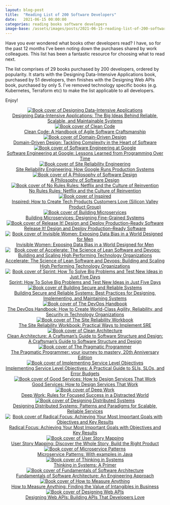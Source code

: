 ```yaml
---
layout: blog-post
title:  "Reading List of 200 Software Developers"
date:   2021-06-15 00:00:00
categories: reading books software developers
image-base: /assets/images/posts/2021-06-15-reading-list-of-200-software-developers
---
```


Have you ever wondered what books other developers read? I have, so for the past 12 months I’ve been noting down the purchases shared by work colleagues. This list has been a fantastic resource for choosing what to read next.

The list comprises of 29 books purchased by 200 developers, ordered by popularity. It starts with the Designing Data-Intensive Applications book, purchased by 51 developers, then finishes with the Designing Web APIs book, purchased by only 5. I’ve removed technology specific books (e.g. Kubernetes, Terraform etc) to make the list applicable to all developers.

Enjoy!

<div style="text-align:center" class="pb-4">
  <a href="https://www.amazon.co.uk/Designing-Data-Intensive-Applications-Reliable-Maintainable/dp/1449373321" target="_blank">
    <img border="0" alt="Book cover of Designing Data-Intensive Applications" src="{{ page.image-base }}/designing-data-intensive-applications.jpg" />
  </a>
  <div>
    <a href="https://www.amazon.co.uk/Designing-Data-Intensive-Applications-Reliable-Maintainable/dp/1449373321">
      Designing Data-Intensive Applications: The Big Ideas Behind Reliable, Scalable, and Maintainable Systems
    </a>
  </div>
</div>

<div style="text-align:center" class="pb-4">
  <a href="https://www.amazon.co.uk/Clean-Code-Handbook-Software-Craftsmanship/dp/0132350882" target="_blank">
    <img border="0" alt="Book cover of Clean Code" src="{{ page.image-base }}/clean-code-a-handbook-of-agile-software-craftsmanship.jpg" />
  </a>
  <div>
    <a href="https://www.amazon.co.uk/Clean-Code-Handbook-Software-Craftsmanship/dp/0132350882">
      Clean Code: A Handbook of Agile Software Craftsmanship
    </a>
  </div>
</div>

<div style="text-align:center" class="pb-4">
  <a href="https://www.amazon.co.uk/Domain-Driven-Design-Tackling-Complexity-Software/dp/0321125215" target="_blank">
    <img border="0" alt="Book cover of Domain-Driven Design" src="{{ page.image-base }}/domain-driven-design-tackling-complexity-in-the-heart-of-software.jpg" />
  </a>
  <div>
    <a href="https://www.amazon.co.uk/Domain-Driven-Design-Tackling-Complexity-Software/dp/0321125215">Domain-Driven Design: Tackling Complexity in the Heart of Software</a>
  </div>
</div>

<div style="text-align:center" class="pb-4">
  <a href="https://www.amazon.co.uk/Software-Engineering-Google-Lessons-Programming/dp/1492082791" target="_blank">
    <img border="0" alt="Book cover of Software Engineering at Google" src="{{ page.image-base }}/software-engineering-at-google-lessons-learned-from-programming-over-time.jpg" />
  </a>
  <div>
    <a href="https://www.amazon.co.uk/Software-Engineering-Google-Lessons-Programming/dp/1492082791">
      Software Engineering at Google: Lessons Learned from Programming Over Time
    </a>
  </div>
</div>

<div style="text-align:center" class="pb-4">
  <a href="https://www.amazon.co.uk/Site-Reliability-Engineering-Betsy-Beyer/dp/149192912X" target="_blank">
    <img border="0" alt="Book cover of Site Reliability Engineering" src="{{ page.image-base }}/site-reliability-engineering-how-google-runs-production-systems.jpg" />
  </a>
  <div>
    <a href="https://www.amazon.co.uk/Site-Reliability-Engineering-Betsy-Beyer/dp/149192912X">
      Site Reliability Engineering: How Google Runs Production Systems
    </a>
  </div>
</div>

<div style="text-align:center" class="pb-4">
  <a href="https://www.amazon.co.uk/Philosophy-Software-Design-John-Ousterhout/dp/1732102201" target="_blank">
    <img border="0" alt="Book cover of A Philosophy of Software Design" src="{{ page.image-base }}/a-philosophy-of-software-design.jpg" />
  </a>
  <div>
    <a href="https://www.amazon.co.uk/Philosophy-Software-Design-John-Ousterhout/dp/1732102201">
      A Philosophy of Software Design
    </a>
  </div>
</div>

<div style="text-align:center" class="pb-4">
  <a href="https://www.amazon.co.uk/No-Rules-Netflix-Culture-Reinvention/dp/1984877860" target="_blank">
    <img border="0" alt="Book cover of No Rules Rules: Netflix and the Culture of Reinvention" src="{{ page.image-base }}/no-rules-rules-netflix-and-the-culture-of-reinvention.jpg" />
  </a>
  <div>
    <a href="https://www.amazon.co.uk/No-Rules-Netflix-Culture-Reinvention/dp/1984877860">
      No Rules Rules: Netflix and the Culture of Reinvention
    </a>
  </div>
</div>

<div style="text-align:center" class="pb-4">
  <a href="https://www.amazon.co.uk/INSPIRED-Create-Tech-Products-Customers-ebook/dp/B077NRB36N" target="_blank">
    <img border="0" alt="Book cover of Inspired" src="{{ page.image-base }}/inspired-how-to-create-tech-products-customers-love-silicon-valley-product-group.jpg" />
  </a>
  <div>
    <a href="https://www.amazon.co.uk/INSPIRED-Create-Tech-Products-Customers-ebook/dp/B077NRB36N">
      Inspired: How to Create Tech Products Customers Love (Silicon Valley Product Group)
    </a>
  </div>
</div>

<div style="text-align:center" class="pb-4">
  <a href="https://www.amazon.co.uk/Building-Microservices-Sam-Newman/dp/1491950358" target="_blank">
    <img border="0" alt="Book cover of Building Microservices" src="{{ page.image-base }}/building-microservices-designing-fine-grained-systems.jpg" />
  </a>
  <div>
    <a href="https://www.amazon.co.uk/Building-Microservices-Sam-Newman/dp/1491950358">
      Building Microservices: Designing Fine-Grained Systems
    </a>
  </div>
</div>

<div style="text-align:center" class="pb-4">
  <a href="https://www.amazon.co.uk/Release-Design-Deploy-Production-Ready-Software/dp/1680502395" target="_blank">
    <img border="0" alt="Book cover of Release It! Design and Deploy Production–Ready Software" src="{{ page.image-base }}/release-it-design-and-deploy-production–ready-software.jpg" />
  </a>
  <div>
    <a href="https://www.amazon.co.uk/Release-Design-Deploy-Production-Ready-Software/dp/1680502395">
      Release It! Design and Deploy Production–Ready Software
    </a>
  </div>
</div>

<div style="text-align:center" class="pb-4">
  <a href="https://www.amazon.co.uk/Invisible-Women-Exposing-World-Designed/dp/1784706280" target="_blank">
    <img border="0" alt="Book cover of Invisible Women: Exposing Data Bias in a World Designed for Men" src="{{ page.image-base }}/invisible-women-exposing-data-bias-in-a-world-designed-for-men.jpg" />
  </a>
  <div>
    <a href="https://www.amazon.co.uk/Invisible-Women-Exposing-World-Designed/dp/1784706280">
      Invisible Women: Exposing Data Bias in a World Designed for Men
    </a>
  </div>
</div>

<div style="text-align:center" class="pb-4">
  <a href="https://www.amazon.co.uk/Accelerate-Software-Performing-Technology-Organizations/dp/1942788339" target="_blank">
    <img border="0" alt="Book cover of Accelerate: The Science of Lean Software and Devops: Building and Scaling High Performing Technology Organizations" src="{{ page.image-base }}/accelerate-the-science-of-lean-software-and-devops.jpg" />
  </a>
  <div>
    <a href="https://www.amazon.co.uk/Accelerate-Software-Performing-Technology-Organizations/dp/1942788339">
      Accelerate: The Science of Lean Software and Devops: Building and Scaling High Performing Technology Organizations
    </a>
  </div>
</div>

<div style="text-align:center" class="pb-4">
  <a href="https://www.amazon.co.uk/Sprint-Solve-Problems-Test-Ideas/dp/0593076117" target="_blank">
    <img border="0" alt="Book cover of Sprint: How To Solve Big Problems and Test New Ideas in Just Five Days" src="{{ page.image-base }}/sprint-how-to-solve-big-problems-and-test-new-ideas-in-just-five-days.jpg" />
  </a>
  <div>
    <a href="https://www.amazon.co.uk/Sprint-Solve-Problems-Test-Ideas/dp/0593076117">Sprint: How To Solve Big Problems and Test New Ideas in Just Five Days</a>
  </div>
</div>

<div style="text-align:center" class="pb-4">
  <a href="https://www.amazon.co.uk/Building-Secure-Reliable-Systems-Practices/dp/1492083127" target="_blank">
    <img border="0" alt="Book cover of Building Secure and Reliable Systems" src="{{ page.image-base }}/51rGUaJczZL._SL250_.jpg" />
  </a>
  <div>
    <a href="https://www.amazon.co.uk/Building-Secure-Reliable-Systems-Practices/dp/1492083127">
      Building Secure and Reliable Systems: Best Practices for Designing, Implementing, and Maintaining Systems
    </a>
  </div>
</div>

<div style="text-align:center" class="pb-4">
  <a href="https://www.amazon.co.uk/DevOps-Handbook-World-Class-Reliability-Organizations-ebook/dp/B01M9ASFQ3" target="_blank">
    <img border="0" alt="Book cover of The DevOps Handbook" src="{{ page.image-base }}/51WMrr2knUL._SL250_.jpg" />
  </a>

  <div>
    <a href="https://www.amazon.co.uk/DevOps-Handbook-World-Class-Reliability-Organizations-ebook/dp/B01M9ASFQ3">The DevOps Handbook: How to Create World-Class Agility, Reliability, and Security in Technology Organizations</a>
  </div>
</div>

<div style="text-align:center" class="pb-4">
  <a href="https://www.amazon.co.uk/Site-Reliability-Workbook-Practical-Implement/dp/1492029505" target="_blank">
    <img border="0" alt="Book cover of The Site Reliability Workbook" src="{{ page.image-base }}/51h1fxZTc2L._SL250_.jpg" />
  </a>

  <div>
     <a href="https://www.amazon.co.uk/Site-Reliability-Workbook-Practical-Implement/dp/1492029505">The Site Reliability Workbook: Practical Ways to Implement SRE</a>
  </div>
</div>

<div style="text-align:center" class="pb-4">
  <a href="https://www.amazon.co.uk/Clean-Architecture-Craftsmans-Software-Structure/dp/0134494164" target="_blank">
    <img border="0" alt="Book cover of Clean Architecture" src="{{ page.image-base }}/41TPrNDI50L._SL250_.jpg" />
  </a>

  <div>
     <a href="https://www.amazon.co.uk/Clean-Architecture-Craftsmans-Software-Structure/dp/0134494164">Clean Architecture: A Craftsman’s Guide to Software Structure and Design: A Craftsman’s Guide to Software Structure and Design</a>
  </div>
</div>

<div style="text-align:center" class="pb-4">
  <a href="https://www.amazon.co.uk/Pragmatic-Programmer-journey-mastery-Anniversary/dp/0135957052" target="_blank">
    <img border="0" alt="Book cover of The Pragmatic Programmer" src="{{ page.image-base }}/51cUVaBWZzL._SL250_.jpg" />
  </a>

  <div>
     <a href="https://www.amazon.co.uk/Pragmatic-Programmer-journey-mastery-Anniversary/dp/0135957052">The Pragmatic Programmer: your journey to mastery, 20th Anniversary Edition</a>
  </div>
</div>

<div style="text-align:center" class="pb-4">
  <a href="https://www.amazon.co.uk/Implementing-Service-Level-Objectives-Practical/dp/1492076813" target="_blank">
    <img border="0" alt="Book cover of Implementing Service Level Objectives" src="{{ page.image-base }}/512wxOhyC1L._SL250_.jpg" />
  </a>

  <div>
     <a href="https://www.amazon.co.uk/Implementing-Service-Level-Objectives-Practical/dp/1492076813">Implementing Service Level Objectives: A Practical Guide to SLIs, SLOs, and Error Budgets</a>
  </div>
</div>

<div style="text-align:center" class="pb-4">
  <a href="https://www.amazon.co.uk/Good-Services-Decoding-Mystery-Service/dp/9063695438" target="_blank">
    <img border="0" alt="Book cover of Good Services: How to Design Services That Work" src="{{ page.image-base }}/41Mg1etMzXS._SL250_.jpg" />
  </a>

  <div>
     <a href="https://www.amazon.co.uk/Good-Services-Decoding-Mystery-Service/dp/9063695438">Good Services: How to Design Services That Work</a>
  </div>
</div>

<div style="text-align:center" class="pb-4">
  <a href="https://www.amazon.co.uk/Deep-Work-Focused-Success-Distracted/dp/0349411905" target="_blank">
    <img border="0" alt="Book cover of Deep Work" src="{{ page.image-base }}/41innd7H0aL._SL250_.jpg" />
  </a>

  <div>
     <a href="https://www.amazon.co.uk/Deep-Work-Focused-Success-Distracted/dp/0349411905">Deep Work: Rules for Focused Success in a Distracted World</a>
  </div>
</div>

<div style="text-align:center" class="pb-4">
  <a href="https://www.amazon.co.uk/Designing-Distributed-Systems-Brendan-Burns/dp/1491983647" target="_blank">
    <img border="0" alt="Book cover of Designing Distributed Systems" src="{{ page.image-base }}/51dU7JA2hbL._SL250_.jpg" />
  </a>

  <div>
     <a href="https://www.amazon.co.uk/Designing-Distributed-Systems-Brendan-Burns/dp/1491983647">Designing Distributed Systems: Patterns and Paradigms for Scalable, Reliable Services</a>
  </div>
</div>

<div style="text-align:center" class="pb-4">
  <a href="https://www.amazon.co.uk/Radical-Focus-Achieving-Important-Objectives/dp/0996006087" target="_blank">
    <img border="0" alt="Book cover of Radical Focus: Achieving Your Most Important Goals with Objectives and Key Results" src="{{ page.image-base }}/414smTczL8S._SL250_.jpg" />
  </a>

  <div>
     <a href="https://www.amazon.co.uk/Radical-Focus-Achieving-Important-Objectives/dp/0996006087">Radical Focus: Achieving Your Most Important Goals with Objectives and Key Results</a>
  </div>
</div>

<div style="text-align:center" class="pb-4">
  <a href="https://www.amazon.co.uk/User-Story-Mapping-Discover-Product/dp/1491904909" target="_blank">
    <img border="0" alt="Book cover of User Story Mapping" src="{{ page.image-base }}/51OBhcSAfAL._SL250_.jpg" />
  </a>

  <div>
     <a href="https://www.amazon.co.uk/User-Story-Mapping-Discover-Product/dp/1491904909">User Story Mapping: Discover the Whole Story, Build the Right Product</a>
  </div>
</div>

<div style="text-align:center" class="pb-4">
  <a href="https://www.amazon.co.uk/Microservice-Patterns-examples-Chris-Richardson/dp/1617294543" target="_blank">
    <img border="0" alt="Book cover of Microservice Patterns" src="{{ page.image-base }}/41cnX+sEbFL._SL250_.jpg" />
  </a>

  <div>
     <a href="https://www.amazon.co.uk/Microservice-Patterns-examples-Chris-Richardson/dp/1617294543">Microservice Patterns: With examples in Java</a>
  </div>
</div>

<div style="text-align:center" class="pb-4">
  <a href="https://www.amazon.co.uk/Thinking-in-Systems-A-Primer/dp/B07FWCT1ZD" target="_blank">
    <img border="0" alt="Book cover of Thinking in Systems" src="{{ page.image-base }}/51YXiA+y-VL._SL250_.jpg" />
  </a>

  <div>
     <a href="https://www.amazon.co.uk/Thinking-in-Systems-A-Primer/dp/B07FWCT1ZD">Thinking in Systems: A Primer</a>
  </div>
</div>

<div style="text-align:center" class="pb-4">
  <a href="https://www.amazon.co.uk/Fundamentals-Software-Architecture-Comprehensive-Characteristics/dp/1492043451" target="_blank">
    <img border="0" alt="Book cover of Fundamentals of Software Architecture" src="{{ page.image-base }}/51-RoANBXoL._SL250_.jpg" />
  </a>

  <div>
     <a href="https://www.amazon.co.uk/Fundamentals-Software-Architecture-Comprehensive-Characteristics/dp/1492043451">Fundamentals of Software Architecture: An Engineering Approach</a>
  </div>
</div>

<div style="text-align:center" class="pb-4">
  <a href="https://www.amazon.co.uk/How-Measure-Anything-Intangibles-Business/dp/1118539273" target="_blank">
    <img border="0" alt="Book cover of How to Measure Anything" src="{{ page.image-base }}/517Cfze9a+L._SL250_.jpg" />
  </a>

  <div>
     <a href="https://www.amazon.co.uk/How-Measure-Anything-Intangibles-Business/dp/1118539273">How to Measure Anything: Finding the Value of Intangibles in Business</a>
  </div>
</div>

<div style="text-align:center" class="pb-4">
  <a href="https://www.amazon.co.uk/Designing-Web-APIs-Building-Developers/dp/1492026921" target="_blank">
    <img border="0" alt="Book cover of Designing Web APIs" src="{{ page.image-base }}/51oE8QDWDfL._SL250_.jpg" />
  </a>

  <div>
     <a href="https://www.amazon.co.uk/Designing-Web-APIs-Building-Developers/dp/1492026921">Designing Web APIs: Building APIs That Developers Love</a>
  </div>
</div>